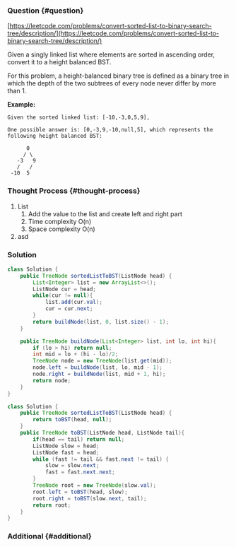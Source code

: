 ### Question {#question}

[https://leetcode.com/problems/convert-sorted-list-to-binary-search-tree/description/](https://leetcode.com/problems/convert-sorted-list-to-binary-search-tree/description/)

Given a singly linked list where elements are sorted in ascending order, convert it to a height balanced BST.

For this problem, a height-balanced binary tree is defined as a binary tree in which the depth of the two subtrees of every node never differ by more than 1.

**Example:**

```
Given the sorted linked list: [-10,-3,0,5,9],

One possible answer is: [0,-3,9,-10,null,5], which represents the following height balanced BST:

      0
     / \
   -3   9
   /   /
 -10  5
```

### Thought Process {#thought-process}

1. List
   1. Add the value to the list and create left and right part
   2. Time complexity O\(n\)
   3. Space complexity O\(n\)
2. asd

### Solution

```java
class Solution {
    public TreeNode sortedListToBST(ListNode head) {
        List<Integer> list = new ArrayList<>();
        ListNode cur = head;
        while(cur != null){
            list.add(cur.val);
            cur = cur.next;
        }
        return buildNode(list, 0, list.size() - 1);
    }

    public TreeNode buildNode(List<Integer> list, int lo, int hi){
        if (lo > hi) return null;
        int mid = lo + (hi - lo)/2;
        TreeNode node = new TreeNode(list.get(mid));
        node.left = buildNode(list, lo, mid - 1);
        node.right = buildNode(list, mid + 1, hi);
        return node;
    }
}
```

```java
class Solution {
    public TreeNode sortedListToBST(ListNode head) {
        return toBST(head, null);
    }
    public TreeNode toBST(ListNode head, ListNode tail){
        if(head == tail) return null;
        ListNode slow = head;
        ListNode fast = head;
        while (fast != tail && fast.next != tail) {
            slow = slow.next;
            fast = fast.next.next;
        }
        TreeNode root = new TreeNode(slow.val);
        root.left = toBST(head, slow);
        root.right = toBST(slow.next, tail);
        return root;
    }
}
```

### Additional {#additional}




